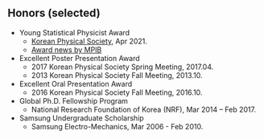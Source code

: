 Honors (selected)
------
* Young Statistical Physicist Award
  * [Korean Physical Society](http://www.kps.or.kr/content/community/post_view.php?bt=2&post_id=2231), Apr 2021.
  * [Award news by MPIB](https://www.mpib-berlin.mpg.de/awards/inho-hong-awarded-by-the-korean-physical-society)
* Excellent Poster Presentation Award
  * 2017 Korean Physical Society Spring Meeting, 2017.04.
  * 2013 Korean Physical Society Fall Meeting, 2013.10.
* Excellent Oral Presentation Award
  * 2016 Korean Physical Society Fall Meeting, 2016.10.
* Global Ph.D. Fellowship Program
  * National Research Foundation of Korea (NRF), Mar 2014 – Feb 2017.
* Samsung Undergraduate Scholarship
  * Samsung Electro-Mechanics, Mar 2006 - Feb 2010.
